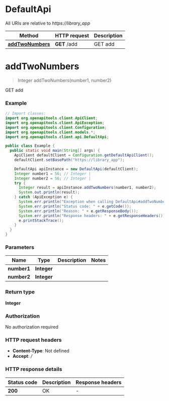 # DefaultApi

All URIs are relative to *https://library_app*

| Method | HTTP request | Description |
|------------- | ------------- | -------------|
| [**addTwoNumbers**](DefaultApi.md#addTwoNumbers) | **GET** /add | GET add |


<a id="addTwoNumbers"></a>
# **addTwoNumbers**
> Integer addTwoNumbers(number1, number2)

GET add

### Example
```java
// Import classes:
import org.openapitools.client.ApiClient;
import org.openapitools.client.ApiException;
import org.openapitools.client.Configuration;
import org.openapitools.client.models.*;
import org.openapitools.client.api.DefaultApi;

public class Example {
  public static void main(String[] args) {
    ApiClient defaultClient = Configuration.getDefaultApiClient();
    defaultClient.setBasePath("https://library_app");

    DefaultApi apiInstance = new DefaultApi(defaultClient);
    Integer number1 = 56; // Integer | 
    Integer number2 = 56; // Integer | 
    try {
      Integer result = apiInstance.addTwoNumbers(number1, number2);
      System.out.println(result);
    } catch (ApiException e) {
      System.err.println("Exception when calling DefaultApi#addTwoNumbers");
      System.err.println("Status code: " + e.getCode());
      System.err.println("Reason: " + e.getResponseBody());
      System.err.println("Response headers: " + e.getResponseHeaders());
      e.printStackTrace();
    }
  }
}
```

### Parameters

| Name | Type | Description  | Notes |
|------------- | ------------- | ------------- | -------------|
| **number1** | **Integer**|  | |
| **number2** | **Integer**|  | |

### Return type

**Integer**

### Authorization

No authorization required

### HTTP request headers

 - **Content-Type**: Not defined
 - **Accept**: */*

### HTTP response details
| Status code | Description | Response headers |
|-------------|-------------|------------------|
| **200** | OK |  -  |

